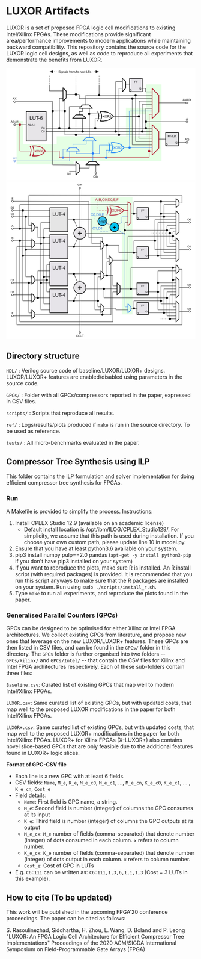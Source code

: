 # LUXOR Artifacts

LUXOR is a set of proposed FPGA logic cell modifications to existing Intel/Xilinx FPGAs. These modifications provide significant area/performance improvements to modern applications while maintaining backward compatibility. This repository contains the source code for the LUXOR logic cell designs, as well as code to reproduce all experiments that demonstrate the benefits from LUXOR.

<img src="XLUXOR+.jpg"/> <img src="ILUXOR+.jpg"/> 
## Directory structure

```HDL/``` : Verilog source code of baseline/LUXOR/LUXOR+ designs. LUXOR/LUXOR+
features are enabled/disabled using parameters in the source code.

```GPCs/``` : Folder with all GPCs/compressors reported in the paper, expressed
in CSV files.

```scripts/``` : Scripts that reproduce all results.

```ref/``` : Logs/results/plots produced if `make` is run in the source
directory. To be used as reference.

```tests/``` : All micro-benchmarks evaluated in the paper.

## Compressor Tree Synthesis using ILP

This folder contains the ILP formulation and solver implementation for doing
efficient compressor tree synthesis for FPGAs. 

### Run

A Makefile is provided to simplify the process. Instructions:

1) Install CPLEX Studio 12.9 (available on an academic license)
    - Default install location is /opt/ibm/ILOG/CPLEX_Studio129/. For
      simplicity, we assume that this path is used during installation. If you
      choose your own custom path, please update line 10 in model.py.
2) Ensure that you have at least python3.6 available on your system.
3) pip3 install numpy pulp==2.0 pandas (`apt-get -y install python3-pip` if you
don't have pip3 installed on your system)
4) If you want to reproduce the plots, make sure R is installed. An R install
script (with required packages) is provided. It is recommended that you run
this script anyways to make sure that the R packages are installed on your
system. Run using `sudo ./scripts/install_r.sh`.
5) Type `make` to run all experiments, and reproduce the plots found in the paper.

### Generalised Parallel Counters (GPCs)

GPCs can be designed to be optimised for either Xilinx or Intel FPGA
architectures. We collect existing GPCs from literature, and propose new ones
that leverage on the new LUXOR/LUXOR+ features. These GPCs are then listed in
CSV files, and can be found in the ```GPCs/``` folder in this directory. The
```GPCs``` folder is further organised into two folders -- ```GPCs/Xilinx/```
and ```GPCs/Intel/``` -- that contain the CSV files for Xilinx and Intel FPGA
architectures respectively. Each of these sub-folders contain three files:

```Baseline.csv```: Curated list of existing GPCs that map well to modern
Intel/Xilinx FPGAs.

```LUXOR.csv```: Same curated list of existing GPCs, but with updated costs,
that map well to the proposed LUXOR modifications in the paper for both
Intel/Xilinx FPGAs.

```LUXOR+.csv```: Same curated list of existing GPCs, but with updated costs,
that map well to the proposed LUXOR+ modifications in the paper for both
Intel/Xilinx FPGAs. LUXOR+ for Xilinx FPGAs (X-LUXOR+) also contains novel
slice-based GPCs that are only feasible due to the additional features found in
LUXOR+ logic slices.

**Format of GPC-CSV file**

- Each line is a new GPC with at least 6 fields.
- CSV fields: `Name`, `M_e`, `K_e`, `M_e_c0`, `M_e_c1`, ..., `M_e_cn`, `K_e_c0`, `K_e_c1`, ... , `K_e_cn`, `Cost_e`
- Field details:
    - `Name`: First field is GPC name, a string.
    - `M_e`: Second field is number (integer) of columns the GPC consumes at its input
    - `K_e`: Third field is number (integer) of columns the GPC outputs at its output
    - `M_e_cx`: `M_e` number of fields (comma-separated) that denote number (integer) of dots consumed in each column. `x` refers to column number.
    - `K_e_cx`: `K_e` number of fields (comma-separated) that denote number (integer) of dots output in each column. `x` refers to column number.
    - `Cost_e`: Cost of GPC in LUTs
- E.g. `C6:111` can be written as: ```C6:111,1,3,6,1,1,1,3``` (Cost = 3 LUTs in this example).

## How to cite (To be updated)

This work will be published in the upcoming FPGA'20 conference proceedings. The paper can be cited as follows:

S. Rasoulinezhad, Siddhartha, H. Zhou, L. Wang, D. Boland and P. Leong "LUXOR: An FPGA Logic Cell Architecture for Efficient
Compressor Tree Implementations" Proceedings of the 2020 ACM/SIGDA International Symposium on Field-Programmable Gate Arrays (FPGA)

